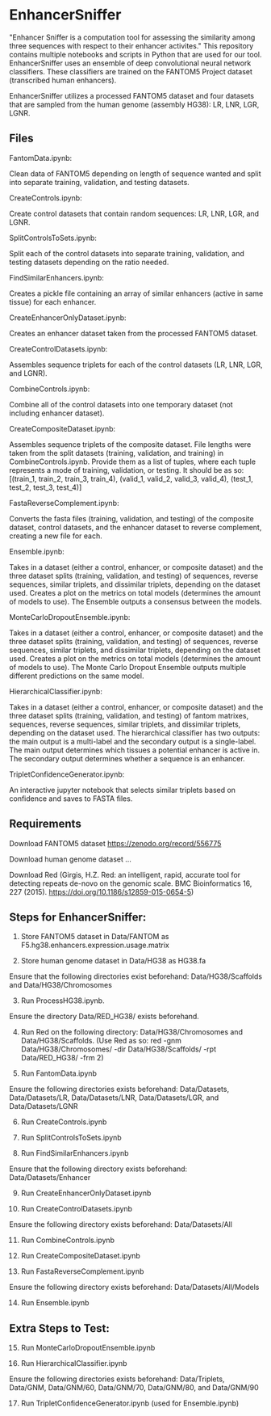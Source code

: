 # EnhancerSniffer
"Enhancer Sniffer is a computation tool for assessing the similarity among three sequences with respect to their enhancer activites." This repository contains multiple notebooks and scripts in Python that are used for our tool. EnhancerSniffer uses an ensemble of deep convolutional neural network classifiers. These classifiers are trained on the FANTOM5 Project dataset (transcribed human enhancers). 

EnhancerSniffer utilizes a processed FANTOM5 dataset and four datasets that are sampled from the human genome (assembly HG38): LR, LNR, LGR, LGNR. 

## Files
FantomData.ipynb:

Clean data of FANTOM5 depending on length of sequence wanted and split into separate training, validation, and testing datasets.


CreateControls.ipynb:

Create control datasets that contain random sequences: LR, LNR, LGR, and LGNR.

SplitControlsToSets.ipynb:

Split each of the control datasets into separate training, validation, and testing datasets depending on the ratio needed.

FindSimilarEnhancers.ipynb:

Creates a pickle file containing an array of similar enhancers (active in same tissue) for each enhancer.

CreateEnhancerOnlyDataset.ipynb:

Creates an enhancer dataset taken from the processed FANTOM5 dataset.

CreateControlDatasets.ipynb:

Assembles sequence triplets for each of the control datasets (LR, LNR, LGR, and LGNR). 

CombineControls.ipynb:

Combine all of the control datasets into one temporary dataset (not including enhancer dataset). 

CreateCompositeDataset.ipynb:

Assembles sequence triplets of the composite dataset.
File lengths were taken from the split datasets (training, validation, and training) in CombineControls.ipynb.
Provide them as a list of tuples, where each tuple represents a mode of training, validation, or testing.
It should be as so: [(train_1, train_2, train_3, train_4), (valid_1, valid_2, valid_3, valid_4), (test_1, test_2, test_3, test_4)]

FastaReverseComplement.ipynb:

Converts the fasta files (training, validation, and testing) of the composite dataset, control datasets, and the enhancer dataset to reverse complement, creating a new file for each. 

Ensemble.ipynb:

Takes in a dataset (either a control, enhancer, or composite dataset) and the three dataset splits (training, validation, and testing) of sequences, reverse sequences, similar triplets, and dissimilar triplets, depending on the dataset used.
Creates a plot on the metrics on total models (determines the amount of models to use). 
The Ensemble outputs a consensus between the models. 

MonteCarloDropoutEnsemble.ipynb:

Takes in a dataset (either a control, enhancer, or composite dataset) and the three dataset splits (training, validation, and testing) of sequences, reverse sequences, similar triplets, and dissimilar triplets, depending on the dataset used.
Creates a plot on the metrics on total models (determines the amount of models to use).
The Monte Carlo Dropout Ensemble outputs multiple different predictions on the same model. 

HierarchicalClassifier.ipynb:

Takes in a dataset (either a control, enhancer, or composite dataset) and the three dataset splits (training, validation, and testing) of fantom matrixes, sequences, reverse sequences, similar triplets, and dissimilar triplets, depending on the dataset used.
The hierarchical classifier has two outputs: the main output is a multi-label and the secondary output is a single-label.
The main output determines which tissues a potential enhancer is active in. 
The secondary output determines whether a sequence is an enhancer. 

TripletConfidenceGenerator.ipynb:

An interactive jupyter notebook that selects similar triplets based on confidence and saves to FASTA files.

## Requirements
Download FANTOM5 dataset https://zenodo.org/record/556775

Download human genome dataset ... 

Download Red (Girgis, H.Z. Red: an intelligent, rapid, accurate tool for detecting repeats de-novo on the genomic scale. BMC Bioinformatics 16, 227 (2015). https://doi.org/10.1186/s12859-015-0654-5)

## Steps for EnhancerSniffer: 
1. Store FANTOM5 dataset in Data/FANTOM as F5.hg38.enhancers.expression.usage.matrix
   
2. Store human genome dataset in Data/HG38 as HG38.fa

Ensure that the following directories exist beforehand: Data/HG38/Scaffolds and Data/HG38/Chromosomes

3. Run ProcessHG38.ipynb. 

Ensure the directory Data/RED_HG38/ exists beforehand.

4. Run Red on the following directory: Data/HG38/Chromosomes and Data/HG38/Scaffolds. (Use Red as so: red -gnm Data/HG38/Chromosomes/ -dir Data/HG38/Scaffolds/ -rpt Data/RED_HG38/ -frm 2)

5. Run FantomData.ipynb

Ensure the following directories exists beforehand: Data/Datasets, Data/Datasets/LR, Data/Datasets/LNR, Data/Datasets/LGR, and Data/Datasets/LGNR

6. Run CreateControls.ipynb

7. Run SplitControlsToSets.ipynb

8. Run FindSimilarEnhancers.ipynb
   
Ensure that the following directory exists beforehand: Data/Datasets/Enhancer

9. Run CreateEnhancerOnlyDataset.ipynb

10. Run CreateControlDatasets.ipynb

Ensure the following directory exists beforehand: Data/Datasets/All

11. Run CombineControls.ipynb

12. Run CreateCompositeDataset.ipynb

13. Run FastaReverseComplement.ipynb
    
Ensure the following directory exists beforehand: Data/Datasets/All/Models

14. Run Ensemble.ipynb
    
## Extra Steps to Test:
15. Run MonteCarloDropoutEnsemble.ipynb

16. Run HierarchicalClassifier.ipynb
    
Ensure the following directories exists beforehand: Data/Triplets, Data/GNM, Data/GNM/60, Data/GNM/70, Data/GNM/80, and Data/GNM/90

17. Run TripletConfidenceGenerator.ipynb (used for Ensemble.ipynb)

